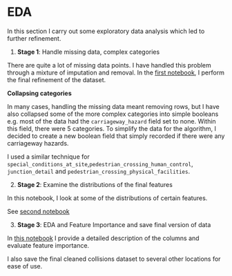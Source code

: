 # EDA

In this section I carry out some exploratory data analysis which led to further refinement.

1. **Stage 1**: Handle missing data, complex categories

There are quite a lot of missing data points. I have handled this problem through a mixture of imputation and removal. In the [first notebook](./01_handle_missing_and_unknown_values.ipynb), I perform the final refinement of the dataset.

**Collapsing categories**

In many cases, handling the missing data meant removing rows, but I have also collapsed some of the more complex categories into simple booleans e.g. most of the data had the `carriageway_hazard` field set to none. Within this field, there were 5 categories. To simplify the data for the algorithm, I decided to create a new boolean field that simply recorded if there were any carriageway hazards. 

I used a similar technique for `special_conditions_at_site`,`pedestrian_crossing_human_control`, `junction_detail` and `pedestrian_crossing_physical_facilities`. 

2. **Stage 2**: Examine the distributions of the final features

In this notebook, I look at some of the distributions of certain features.

See [second notebook](02_eda_distributions.ipynb)

3. **Stage 3**: EDA and Feature Importance and save final version of data

In [this notebook](./02_eda_feature_importance.ipynb) I provide a detailed description of the columns and evaluate feature importance.

I also save the final cleaned collisions dataset to several other locations for ease of use.